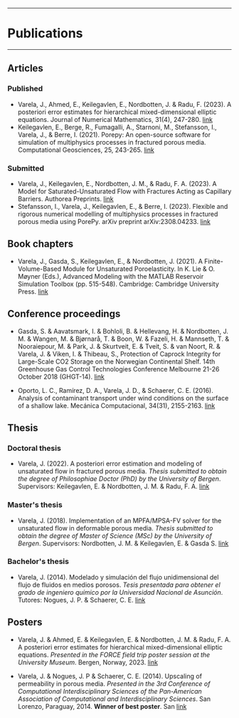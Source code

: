 --------------
# Publications
--------------

## Articles

### Published

- Varela, J., Ahmed, E., Keilegavlen, E., Nordbotten, J. & Radu, F. (2023). A posteriori error estimates for hierarchical mixed-dimensional elliptic equations. Journal of Numerical Mathematics, 31(4), 247-280. [link](https://doi.org/10.1515/jnma-2022-0038)
- Keilegavlen, E., Berge, R., Fumagalli, A., Starnoni, M., Stefansson, I., Varela, J., & Berre, I. (2021). Porepy: An open-source software for simulation of multiphysics processes in fractured porous media. Computational Geosciences, 25, 243-265. [link](https://doi.org/10.1007/s10596-020-10002-5)

### Submitted

- Varela, J., Keilegavlen, E., Nordbotten, J. M., & Radu, F. A. (2023). A Model for Saturated-Unsaturated Flow with Fractures Acting as Capillary Barriers. Authorea Preprints. [link](https://essopenarchive.org/doi/full/10.22541/essoar.169111376.67806946)
- Stefansson, I., Varela, J., Keilegavlen, E., & Berre, I. (2023). Flexible and rigorous numerical modelling of multiphysics processes in fractured porous media using PorePy. arXiv preprint arXiv:2308.04233. [link](https://arxiv.org/abs/2308.04233)

## Book chapters

- Varela, J., Gasda, S., Keilegavlen, E., & Nordbotten, J. (2021). A Finite-Volume-Based Module for Unsaturated Poroelasticity. In K. Lie & O. Møyner (Eds.), Advanced Modeling with the MATLAB Reservoir Simulation Toolbox (pp. 515-548). Cambridge: Cambridge University Press. [link](https://doi:10.1017/9781009019781.019)

## Conference proceedings

- Gasda, S. & Aavatsmark, I. & Bohloli, B. & Hellevang, H. & Nordbotten, J. M. & Wangen, M. & Bjørnarå, T. & Boon, W. & Fazeli, H. & Mannseth, T. & Nooraiepour, M. & Park, J. & Skurtveit, E. & Tveit, S. & van Noort, R. & Varela, J. & Viken, I. & Thibeau, S., Protection of Caprock Integrity for Large-Scale CO2 Storage on the Norwegian Continental Shelf. 14th Greenhouse Gas Control Technologies Conference Melbourne 21-26 October 2018 (GHGT-14). [link](http://dx.doi.org/10.2139/ssrn.3365962)

- Oporto, L. C., Ramírez, D. A., Varela, J. D., & Schaerer, C. E. (2016). Analysis of contaminant transport under wind conditions on the surface of a shallow lake. Mecánica Computacional, 34(31), 2155-2163. [link](http://venus.ceride.gov.ar/ojs/index.php/mc/article/view/5135/5067)

## Thesis

### Doctoral thesis

- Varela, J. (2022). A posteriori error estimation and modeling of unsaturated flow in fractured porous media. *Thesis submitted to obtain the degree of Philosophiae Doctor (PhD) by the University of Bergen*. Supervisors: Keilegavlen, E. & Nordbotten, J. M. & Radu, F. A. [link](https://hdl.handle.net/11250/2997812)

### Master's thesis

- Varela, J. (2018). Implementation of an MPFA/MPSA-FV solver for the unsaturated flow in deformable porous media. *Thesis submitted to obtain the degree of Master of Science (MSc) by the University of Bergen*. Supervisors: Nordbotten, J. M. & Keilegavlen, E. & Gasda S. [link](https://hdl.handle.net/1956/17905)

### Bachelor's thesis

- Varela, J. (2014). Modelado y simulación del flujo unidimensional del flujo de fluidos en medios porosos. *Tesis presentada para obtener el grado de ingeniero químico por la Universidad Nacional de Asunción*. Tutores: Nogues, J. P. & Schaerer, C. E. [link](https://nidtec.pol.una.py/~cschaer/jv_Version_Corr.pdf)

## Posters

- Varela, J. & Ahmed, E. & Keilegavlen, E. & Nordbotten, J. M. & Radu, F. A. A posteriori error estimates for hierarchical mixed-dimensional elliptic equations. *Presented in the FORCE field trip poster session at the University Museum*. Bergen, Norway, 2023. [link](https://www.dropbox.com/scl/fi/gphrqonteipp3ktp11jup/poster_posteriori_varela.pdf?rlkey=gia5orpdjd2sc3okks16oustp&dl=0)

- Varela, J. & Nogues, J. P & Schaerer, C. E. (2014). Upscaling of permeability in porous media. *Presented in the 3rd Conference of Computational Interdisciplinary Sciences of the Pan-American Association of Computational and Interdisciplinary Sciences*. San Lorenzo, Paraguay, 2014. **Winner of  best poster**. San [link](http://dx.doi.org/10.13140/RG.2.2.10237.36329)

